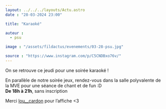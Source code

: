 ```yaml
---
layout: ../../../layouts/Actu.astro
date : "28-03-2024 23:00"

title: "Karaoké"

auteur :
  - psu

image : "/assets/fildactus/evenements/03-28-psu.jpg"

source : "https://www.instagram.com/p/C5CNDBxo76v/"
---
```


On se retrouve ce jeudi pour une soirée karaoké !

En parallèle de notre soirée jeux, rendez-vous dans la salle polyvalente de la MVE pour une séance de chant et de fun :D  
__De 18h à 21h__, sans inscription

Merci [lou__cardon](https://www.instagram.com/lou__cardon/) pour l’affiche <3